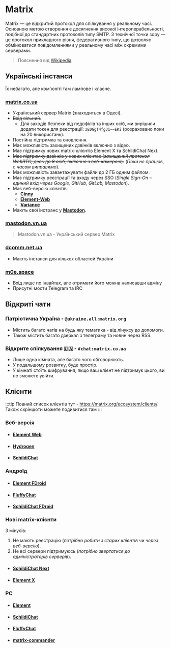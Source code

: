 <Banner
  text="Matrix"
  image="/comms/matrix.png"
  blur="5px"
/>

# Matrix

Matrix — це відкритий протокол для спілкування у реальному часі. Основною метою створення є досягнення високої інтероперабельності, подібної до стандартних протоколів типу SMTP. З технічної точки зору — це протокол прикладного рівня, федеративного типу, що дозволяє обмінюватися повідомленнями у реальному часі між окремими серверами.
> Пояснення від [Wikipedia](https://uk.wikipedia.org/wiki/Matrix_(%D0%BF%D1%80%D0%BE%D1%82%D0%BE%D0%BA%D0%BE%D0%BB))

## Українські інстанси

Їх небагато, але ком'юніті там лампове і класне.

### [**matrix.co.ua**](https://matrix.co.ua)
- Український сервер Matrix (знаходиться в Одесі).
- ~~Вхід вільний.~~
  - Для заходів безпеки від педофілів та інших осіб, ми вирішили додати токен для реєстрації: `zEDGgT4fg31~~EKi` (розраховано поки на 20 використань).
- Постійна підтримка та оновлення.
- Має можливість захищених дзвінків включно з відео.
- Має підтримку нових matrix-клієнтів Element X та SchildiChat Next.
- ~~Має підтримку дзвінків у нових клієнтах (_захищений протокол WebRTC, десь до 8 осіб, включно з веб-камерою_).~~ (_Поки не працює, с часом виправимо_).
- Має можливість завантажувати файли до 2 ГБ одним файлом.
- Має підтримку реєстрації та входу через SSO (_Single Sign-On – єдиний вхід через Google, GitHub, GitLab, Mastodon_).
- Має веб-версію клієнтів:
  - [**Cinny**](https://cinny.matrix.co.ua)
  - [**Element-Web**](https://element-web.matrix.co.ua)
  - [**Variance**](https://variance.matrix.co.ua/)
- Мають свої інстранс у [**Mastodon**](https://mas.matrix.co.ua).

### [**mastodon.vn.ua**](https://mastodon.vn.ua/_matrix/static/)
  > Mastodon.vn.ua - Український сервер Matrix

### [**dcomm.net.ua**](https://dcomm.net.ua)
  - Мають інстанси для кількох областей України

### [**m0e.space**](https://m0e.space/matrix)
  - Вхід лише по інвайтах, але отримати його можна написавши адміну
  - Присутні мости Telegram та IRC

## Відкриті чати

### **Патріотична Україна** - `@ukraine.all:matrix.org`
  - Містить багато чатів на будь яку тематика - від лінуксу до допомоги.
  - Також містить багато дзеркал з телеграму та новин через RSS.

### **Відкрите спілкування 🇺🇦** - `#chat:matrix.co.ua`
  - Лише одна кімната, але багато чого обговорюють.
  - У подальшому розвитку, буде простір.
  - У кімнаті стоїть шифрування, якщо ваш клієнт не підтримує цього, ви не зможете увійти.

## Клієнти
:::tip
Повний список клієнтів тут - https://matrix.org/ecosystem/clients/.
Також скріншоти можете подивитися там
:::
### Веб-версія

- #### [**Element Web**](https://app.element.io/)
- #### [**Hydrogen**](https://hydrogen.element.io)
- #### [**SchildiChat**](https://app.schildi.chat/)

### Андроїд

- #### [**Element FDroid**](https://f-droid.org/packages/im.vector.app/)
- #### [**FluffyChat**](https://f-droid.org/en/packages/chat.fluffy.fluffychat/) <Badge type="tip" text="MD3/MY" />
- #### [**SchildiChat FDroid**](https://f-droid.org/packages/de.spiritcroc.riotx/)

### Нові matrix-клієнти
З мінусів:
1. Не мають реєстрацію (_потрібно робити з старих клієнтів чи через веб-версію_).
2. Не всі сервери підтримуюсь (_потрібно звертатися до адміністраторів серверів_).

- #### [**SchildiChat Next**](https://schildi.chat/android/next/install-from-sc-fdroid/)
- #### [**Element X**](https://element.io/app-for-productivity)

### PC

- #### [**Element**](https://element.io/download)
- #### [**SchildiChat**](https://schildi.chat/desktop/)
- #### [**FluffyChat**](https://flathub.org/apps/im.fluffychat.Fluffychat) <Badge type="warning" text="Flathub" />
- #### [**matrix-commander**](https://github.com/8go/matrix-commander) <Badge type="danger" text="CLI" />



